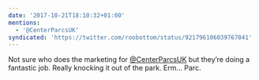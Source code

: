 ```yaml
---
date: '2017-10-21T18:10:32+01:00'
mentions:
  - '@CenterParcsUK'
syndicated: 'https://twitter.com/roobottom/status/921796106039767041'
---
```

Not sure who does the marketing for [@CenterParcsUK](https://twitter.com/@CenterParcsUK) but they’re doing a fantastic job. Really knocking it out of the park. Erm... Parc.
